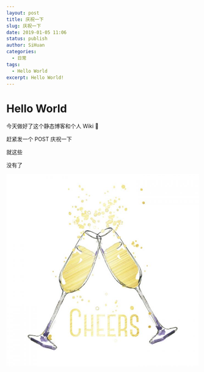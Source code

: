 ```yaml
---
layout: post
title: 庆祝一下
slug: 庆祝一下
date: 2019-01-05 11:06
status: publish
author: SiHuan
categories: 
  - 日常
tags: 
  - Hello World
excerpt: Hello World!
---
```


# Hello World

今天做好了这个静态博客和个人 Wiki 🎉 

赶紧发一个 POST 庆祝一下

就这些

没有了

![cheers](./assets/bach-05.jpg)
